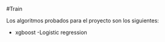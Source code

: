 #Train

Los algoritmos probados para el proyecto son los siguientes:
 - xgboost
  -Logistic regression
